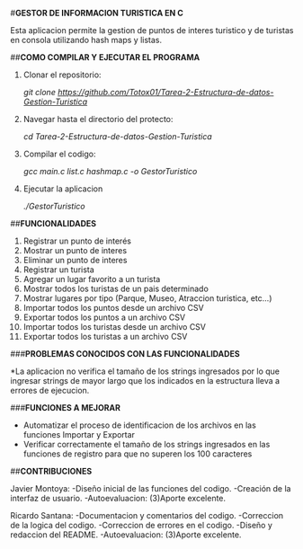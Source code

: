 #**GESTOR DE INFORMACION TURISTICA EN C**


Esta aplicacion permite la gestion de puntos de interes turistico y de turistas en consola utilizando hash maps y listas.


##**COMO COMPILAR Y EJECUTAR EL PROGRAMA**


1. Clonar el repositorio:

   *git clone https://github.com/Totox01/Tarea-2-Estructura-de-datos-Gestion-Turistica*
   
2. Navegar hasta el directorio del protecto:

   *cd Tarea-2-Estructura-de-datos-Gestion-Turistica*
   
3. Compilar el codigo:

   *gcc main.c list.c hashmap.c -o GestorTuristico*

4. Ejecutar la aplicacion

   *./GestorTuristico*


##**FUNCIONALIDADES**


1. Registrar un punto de interés
2. Mostrar un punto de interes
3. Eliminar un punto de interes
4. Registrar un turista
5. Agregar un lugar favorito a un turista
6. Mostrar todos los turistas de un pais determinado
7. Mostrar lugares por tipo (Parque, Museo, Atraccion turistica, etc...)
8. Importar todos los puntos desde un archivo CSV
9. Exportar todos los puntos a un archivo CSV
10. Importar todos los turistas desde un archivo CSV
11. Exportar todos los turistas a un archivo CSV


###**PROBLEMAS CONOCIDOS CON LAS FUNCIONALIDADES**


*La aplicacion no verifica el tamaño de los strings ingresados por lo que ingresar strings de mayor largo que los indicados en la estructura lleva a errores de ejecucion.


###**FUNCIONES A MEJORAR**


* Automatizar el proceso de identificacion de los archivos en las funciones Importar y Exportar
* Verificar correctamente el tamaño de los strings ingresados en las funciones de registro para que no superen los 100 caracteres


##**CONTRIBUCIONES**


Javier Montoya:
-Diseño inicial de las funciones del codigo.
-Creación de la interfaz de usuario.
-Autoevaluacion: (3)Aporte excelente.

Ricardo Santana:
-Documentacion y comentarios del codigo.
-Correccion de la logica del codigo.
-Correccion de errores en el codigo.
-Diseño y redaccion del README.
-Autoevaluacion: (3)Aporte excelente.